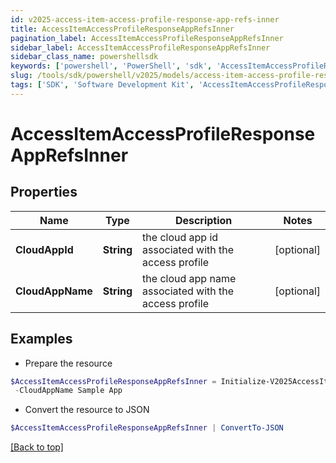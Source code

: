 ```yaml
---
id: v2025-access-item-access-profile-response-app-refs-inner
title: AccessItemAccessProfileResponseAppRefsInner
pagination_label: AccessItemAccessProfileResponseAppRefsInner
sidebar_label: AccessItemAccessProfileResponseAppRefsInner
sidebar_class_name: powershellsdk
keywords: ['powershell', 'PowerShell', 'sdk', 'AccessItemAccessProfileResponseAppRefsInner', 'V2025AccessItemAccessProfileResponseAppRefsInner'] 
slug: /tools/sdk/powershell/v2025/models/access-item-access-profile-response-app-refs-inner
tags: ['SDK', 'Software Development Kit', 'AccessItemAccessProfileResponseAppRefsInner', 'V2025AccessItemAccessProfileResponseAppRefsInner']
---
```



# AccessItemAccessProfileResponseAppRefsInner

## Properties

Name | Type | Description | Notes
------------ | ------------- | ------------- | -------------
**CloudAppId** | **String** | the cloud app id associated with the access profile | [optional] 
**CloudAppName** | **String** | the cloud app name associated with the access profile | [optional] 

## Examples

- Prepare the resource
```powershell
$AccessItemAccessProfileResponseAppRefsInner = Initialize-V2025AccessItemAccessProfileResponseAppRefsInner  -CloudAppId 8c190e6787aa4ed9a90bd9d5344523fb `
 -CloudAppName Sample App
```

- Convert the resource to JSON
```powershell
$AccessItemAccessProfileResponseAppRefsInner | ConvertTo-JSON
```


[[Back to top]](#) 

